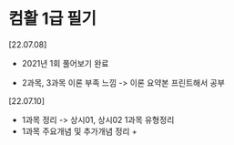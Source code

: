 # 컴활 1급 필기

 [22.07.08]
 
  - 2021년 1회 풀어보기 완료
  
  - 2과목, 3과목 이론 부족 느낌 -> 이론 요약본 프린트해서 공부

 [22.07.10]
 
  - 1과목 정리 -> 상시01, 상시02 1과목 유형정리
  - 1과목 주요개념 및 추가개념 정리 + 
